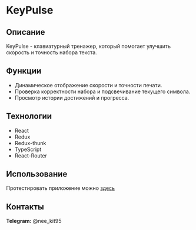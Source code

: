 # KeyPulse


## Описание
KeyPulse - клавиатурный тренажер, который помогает улучшить скорость и точность набора текста.


## Функции
- Динамическое отображение скорости и точности печати.
- Проверка корректности набора и подсвечивание текущего символа.
- Просмотр истории достижений и прогресса.

## Технологии
- React
- Redux
- Redux-thunk
- TypeScript
- React-Router

## Использование
Протестировать приложение можно [здесь](https://neekit95.github.io/keypulse/)

## Контакты
**Telegram:** @nee_kit95
